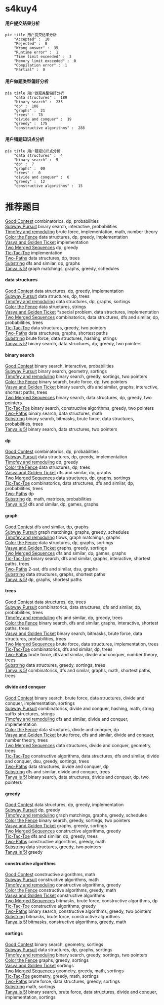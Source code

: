# s4kuy4
<!-- tabs:start -->
#### **用户提交结果分析**

```mermaid
pie title 用户提交结果分析
    "Accepted" :  10
    "Rejected" :  0
    "Wrong answer" :  35
    "Runtime error" :  1
    "Time limit exceeded" :  3
    "Memory limit exceeded" :  0
    "Compilation error" :  1
    "Partial" :  0
```
#### **用户做题类型偏好分析**

```mermaid
pie title 用户做题类型偏好分析
    "data structures" :  189
    "binary search" :  233
    "dp" :  108
    "graphs" :  21
    "trees" :  78
    "divide and conquer" :  19
    "greedy" :  175
    "constructive algorithms" :  288
```
#### **用户错题知识点分析**

```mermaid
pie title 用户错题知识点分析
    "data structures" :  4
    "binary search" :  5
    "dp" :  7
    "graphs" :  00
    "trees" :  0
    "divide and conquer" :  0
    "greedy" :  12
    "constructive algorithms" :  15
```
<!-- tabs:end -->
# 推荐题目
[Good Contest](http://codeforces.com/problemset/problem/1295/F)		combinatorics,
                        dp,
                        probabilities		  
[Subway Pursuit](https://codeforces.com/contest/1040/problem/D)		binary search,
                        interactive,
                        probabilities		  
[Timofey and remoduling](http://codeforces.com/problemset/problem/763/C)		brute force,
                        implementation,
                        math,
                        number theory		  
[Color the Fence](http://codeforces.com/problemset/problem/349/B)		data structures,
                        dp,
                        greedy,
                        implementation		  
[Vasya and Golden Ticket](https://codeforces.com/contest/1058/problem/C)		implementation		  
[Two Merged Sequences](http://codeforces.com/problemset/problem/1144/G)		dp,
                        greedy		  
[Tic-Tac-Toe](http://codeforces.com/problemset/problem/907/B)		implementation		  
[Two-Paths](http://codeforces.com/problemset/problem/1000/G)		data structures,
                        dp,
                        trees		  
[Substring](http://codeforces.com/problemset/problem/919/D)		dfs and similar,
                        dp,
                        graphs		  
[Tanya is 5!](http://codeforces.com/problemset/problem/737/E)		graph matchings,
                        graphs,
                        greedy,
                        schedules		  
<!-- tabs:start -->
#### **data structures**
[Good Contest](http://codeforces.com/problemset/problem/349/B)		data structures,
                        dp,
                        greedy,
                        implementation		  
[Subway Pursuit](http://codeforces.com/problemset/problem/1000/G)		data structures,
                        dp,
                        trees		  
[Timofey and remoduling](http://codeforces.com/problemset/problem/1399/F)		data structures,
                        dp,
                        graphs,
                        sortings		  
[Color the Fence](http://codeforces.com/problemset/problem/827/C)		data structures,
                        strings		  
[Vasya and Golden Ticket](http://codeforces.com/problemset/problem/158/C)		*special problem,
                        data structures,
                        implementation		  
[Two Merged Sequences](http://codeforces.com/problemset/problem/629/E)		combinatorics,
                        data structures,
                        dfs and similar,
                        dp,
                        probabilities,
                        trees		  
[Tic-Tac-Toe](http://codeforces.com/problemset/problem/1446/D2)		data structures,
                        greedy,
                        two pointers		  
[Two-Paths](http://codeforces.com/problemset/problem/757/F)		data structures,
                        graphs,
                        shortest paths		  
[Substring](http://codeforces.com/problemset/problem/1056/E)		brute force,
                        data structures,
                        hashing,
                        strings		  
[Tanya is 5!](http://codeforces.com/problemset/problem/1492/C)		binary search,
                        data structures,
                        dp,
                        greedy,
                        two pointers		  
#### **binary search**
[Good Contest](https://codeforces.com/contest/1040/problem/D)		binary search,
                        interactive,
                        probabilities		  
[Subway Pursuit](http://codeforces.com/problemset/problem/1019/D)		binary search,
                        geometry,
                        sortings		  
[Timofey and remoduling](http://codeforces.com/problemset/problem/372/A)		binary search,
                        greedy,
                        sortings,
                        two pointers		  
[Color the Fence](http://codeforces.com/problemset/problem/650/B)		binary search,
                        brute force,
                        dp,
                        two pointers		  
[Vasya and Golden Ticket](http://codeforces.com/problemset/problem/1370/F2)		binary search,
                        dfs and similar,
                        graphs,
                        interactive,
                        shortest paths,
                        trees		  
[Two Merged Sequences](http://codeforces.com/problemset/problem/1492/C)		binary search,
                        data structures,
                        dp,
                        greedy,
                        two pointers		  
[Tic-Tac-Toe](http://codeforces.com/problemset/problem/1463/D)		binary search,
                        constructive algorithms,
                        greedy,
                        two pointers		  
[Two-Paths](http://codeforces.com/problemset/problem/1490/G)		binary search,
                        data structures,
                        math		  
[Substring](http://codeforces.com/problemset/problem/1479/D)		binary search,
                        bitmasks,
                        brute force,
                        data structures,
                        probabilities,
                        trees		  
[Tanya is 5!](http://codeforces.com/problemset/problem/1436/E)		binary search,
                        data structures,
                        two pointers		  
#### **dp**
[Good Contest](http://codeforces.com/problemset/problem/1295/F)		combinatorics,
                        dp,
                        probabilities		  
[Subway Pursuit](http://codeforces.com/problemset/problem/349/B)		data structures,
                        dp,
                        greedy,
                        implementation		  
[Timofey and remoduling](http://codeforces.com/problemset/problem/1144/G)		dp,
                        greedy		  
[Color the Fence](http://codeforces.com/problemset/problem/1000/G)		data structures,
                        dp,
                        trees		  
[Vasya and Golden Ticket](http://codeforces.com/problemset/problem/919/D)		dfs and similar,
                        dp,
                        graphs		  
[Two Merged Sequences](http://codeforces.com/problemset/problem/1399/F)		data structures,
                        dp,
                        graphs,
                        sortings		  
[Tic-Tac-Toe](http://codeforces.com/problemset/problem/629/E)		combinatorics,
                        data structures,
                        dfs and similar,
                        dp,
                        probabilities,
                        trees		  
[Two-Paths](http://codeforces.com/problemset/problem/148/E)		dp		  
[Substring](http://codeforces.com/problemset/problem/618/G)		dp,
                        math,
                        matrices,
                        probabilities		  
[Tanya is 5!](https://codeforces.com/contest/918/problem/D)		dfs and similar,
                        dp,
                        games,
                        graphs		  
#### **graph**
[Good Contest](http://codeforces.com/problemset/problem/919/D)		dfs and similar,
                        dp,
                        graphs		  
[Subway Pursuit](http://codeforces.com/problemset/problem/737/E)		graph matchings,
                        graphs,
                        greedy,
                        schedules		  
[Timofey and remoduling](http://codeforces.com/problemset/problem/1070/I)		flows,
                        graph matchings,
                        graphs		  
[Color the Fence](http://codeforces.com/problemset/problem/1399/F)		data structures,
                        dp,
                        graphs,
                        sortings		  
[Vasya and Golden Ticket](https://codeforces.com/contest/438/problem/A)		graphs,
                        greedy,
                        sortings		  
[Two Merged Sequences](https://codeforces.com/contest/918/problem/D)		dfs and similar,
                        dp,
                        games,
                        graphs		  
[Tic-Tac-Toe](http://codeforces.com/problemset/problem/1370/F2)		binary search,
                        dfs and similar,
                        graphs,
                        interactive,
                        shortest paths,
                        trees		  
[Two-Paths](http://codeforces.com/problemset/problem/27/D)		2-sat,
                        dfs and similar,
                        dsu,
                        graphs		  
[Substring](http://codeforces.com/problemset/problem/757/F)		data structures,
                        graphs,
                        shortest paths		  
[Tanya is 5!](http://codeforces.com/problemset/problem/773/D)		dp,
                        graphs,
                        shortest paths		  
#### **trees**
[Good Contest](http://codeforces.com/problemset/problem/1000/G)		data structures,
                        dp,
                        trees		  
[Subway Pursuit](http://codeforces.com/problemset/problem/629/E)		combinatorics,
                        data structures,
                        dfs and similar,
                        dp,
                        probabilities,
                        trees		  
[Timofey and remoduling](http://codeforces.com/problemset/problem/1073/F)		dfs and similar,
                        dp,
                        greedy,
                        trees		  
[Color the Fence](http://codeforces.com/problemset/problem/1370/F2)		binary search,
                        dfs and similar,
                        graphs,
                        interactive,
                        shortest paths,
                        trees		  
[Vasya and Golden Ticket](http://codeforces.com/problemset/problem/1479/D)		binary search,
                        bitmasks,
                        brute force,
                        data structures,
                        probabilities,
                        trees		  
[Two Merged Sequences](http://codeforces.com/problemset/problem/1511/C)		brute force,
                        data structures,
                        implementation,
                        trees		  
[Tic-Tac-Toe](http://codeforces.com/problemset/problem/1499/F)		combinatorics,
                        dfs and similar,
                        dp,
                        trees		  
[Two-Paths](http://codeforces.com/problemset/problem/1491/E)		brute force,
                        dfs and similar,
                        divide and conquer,
                        number theory,
                        trees		  
[Substring](http://codeforces.com/problemset/problem/1466/D)		data structures,
                        greedy,
                        sortings,
                        trees		  
[Tanya is 5!](http://codeforces.com/problemset/problem/1495/D)		combinatorics,
                        dfs and similar,
                        graphs,
                        math,
                        shortest paths,
                        trees		  
#### **divide and conquer**
[Good Contest](http://codeforces.com/problemset/problem/1461/D)		binary search,
                        brute force,
                        data structures,
                        divide and conquer,
                        implementation,
                        sortings		  
[Subway Pursuit](http://codeforces.com/problemset/problem/1466/G)		combinatorics,
                        divide and conquer,
                        hashing,
                        math,
                        string suffix structures,
                        strings		  
[Timofey and remoduling](http://codeforces.com/problemset/problem/1490/D)		dfs and similar,
                        divide and conquer,
                        implementation		  
[Color the Fence](https://codeforces.com/contest/1483/problem/C)		data structures,
                        divide and conquer,
                        dp		  
[Vasya and Golden Ticket](http://codeforces.com/problemset/problem/1491/E)		brute force,
                        dfs and similar,
                        divide and conquer,
                        number theory,
                        trees		  
[Two Merged Sequences](http://codeforces.com/problemset/problem/1303/G)		data structures,
                        divide and conquer,
                        geometry,
                        trees		  
[Tic-Tac-Toe](http://codeforces.com/problemset/problem/1494/D)		constructive algorithms,
                        data structures,
                        dfs and similar,
                        divide and conquer,
                        dsu,
                        greedy,
                        sortings,
                        trees		  
[Two-Paths](http://codeforces.com/problemset/problem/1482/E)		data structures,
                        divide and conquer,
                        dp		  
[Substring](http://codeforces.com/problemset/problem/566/C)		dfs and similar,
                        divide and conquer,
                        trees		  
[Tanya is 5!](http://codeforces.com/problemset/problem/1428/F)		binary search,
                        data structures,
                        divide and conquer,
                        dp,
                        two pointers		  
#### **greedy**
[Good Contest](http://codeforces.com/problemset/problem/349/B)		data structures,
                        dp,
                        greedy,
                        implementation		  
[Subway Pursuit](http://codeforces.com/problemset/problem/1144/G)		dp,
                        greedy		  
[Timofey and remoduling](http://codeforces.com/problemset/problem/737/E)		graph matchings,
                        graphs,
                        greedy,
                        schedules		  
[Color the Fence](http://codeforces.com/problemset/problem/372/A)		binary search,
                        greedy,
                        sortings,
                        two pointers		  
[Vasya and Golden Ticket](https://codeforces.com/contest/438/problem/A)		graphs,
                        greedy,
                        sortings		  
[Two Merged Sequences](http://codeforces.com/problemset/problem/1474/E)		constructive algorithms,
                        greedy		  
[Tic-Tac-Toe](http://codeforces.com/problemset/problem/1073/F)		dfs and similar,
                        dp,
                        greedy,
                        trees		  
[Two-Paths](http://codeforces.com/problemset/problem/1367/C)		constructive algorithms,
                        greedy,
                        math		  
[Substring](http://codeforces.com/problemset/problem/1446/D2)		data structures,
                        greedy,
                        two pointers		  
[Tanya is 5!](http://codeforces.com/problemset/problem/985/C)		greedy		  
#### **constructive algorithms**
[Good Contest](http://codeforces.com/problemset/problem/1063/E)		constructive algorithms,
                        math		  
[Subway Pursuit](http://codeforces.com/problemset/problem/513/A)		constructive algorithms,
                        math		  
[Timofey and remoduling](http://codeforces.com/problemset/problem/1474/E)		constructive algorithms,
                        greedy		  
[Color the Fence](http://codeforces.com/problemset/problem/1367/C)		constructive algorithms,
                        greedy,
                        math		  
[Vasya and Golden Ticket](https://codeforces.com/contest/1261/problem/A)		constructive algorithms		  
[Two Merged Sequences](http://codeforces.com/problemset/problem/868/C)		bitmasks,
                        brute force,
                        constructive algorithms,
                        dp		  
[Tic-Tac-Toe](http://codeforces.com/problemset/problem/1493/A)		constructive algorithms,
                        greedy		  
[Two-Paths](http://codeforces.com/problemset/problem/1463/D)		binary search,
                        constructive algorithms,
                        greedy,
                        two pointers		  
[Substring](https://codeforces.com/contest/1456/problem/B)		bitmasks,
                        brute force,
                        constructive algorithms		  
[Tanya is 5!](http://codeforces.com/problemset/problem/1492/D)		bitmasks,
                        constructive algorithms,
                        greedy,
                        math		  
#### **sortings**
[Good Contest](http://codeforces.com/problemset/problem/1019/D)		binary search,
                        geometry,
                        sortings		  
[Subway Pursuit](http://codeforces.com/problemset/problem/1399/F)		data structures,
                        dp,
                        graphs,
                        sortings		  
[Timofey and remoduling](http://codeforces.com/problemset/problem/372/A)		binary search,
                        greedy,
                        sortings,
                        two pointers		  
[Color the Fence](https://codeforces.com/contest/438/problem/A)		graphs,
                        greedy,
                        sortings		  
[Vasya and Golden Ticket](http://codeforces.com/problemset/problem/1174/B)		sortings		  
[Two Merged Sequences](https://codeforces.com/contest/1496/problem/C)		geometry,
                        greedy,
                        math,
                        sortings		  
[Tic-Tac-Toe](http://codeforces.com/problemset/problem/1495/A)		geometry,
                        greedy,
                        math,
                        sortings		  
[Two-Paths](http://codeforces.com/problemset/problem/1497/A)		brute force,
                        data structures,
                        greedy,
                        sortings		  
[Substring](http://codeforces.com/problemset/problem/1427/A)		math,
                        sortings		  
[Tanya is 5!](http://codeforces.com/problemset/problem/1461/D)		binary search,
                        brute force,
                        data structures,
                        divide and conquer,
                        implementation,
                        sortings		  
<!-- tabs:end -->
